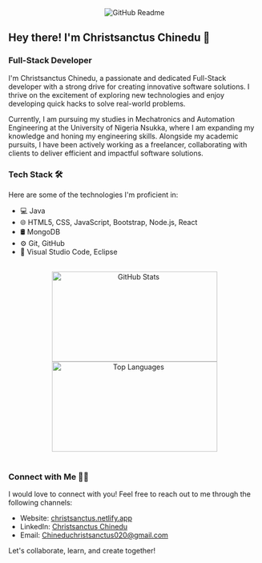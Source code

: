 <div align="center">
  <img src="https://i.ibb.co/HTj2ttz/Github-Readme.png" alt="GitHub Readme">
</div>

## Hey there! I'm Christsanctus Chinedu 👋
### Full-Stack Developer

I'm Christsanctus Chinedu, a passionate and dedicated Full-Stack developer with a strong drive for creating innovative software solutions. I thrive on the excitement of exploring new technologies and enjoy developing quick hacks to solve real-world problems.

Currently, I am pursuing my studies in Mechatronics and Automation Engineering at the University of Nigeria Nsukka, where I am expanding my knowledge and honing my engineering skills. Alongside my academic pursuits, I have been actively working as a freelancer, collaborating with clients to deliver efficient and impactful software solutions.

### Tech Stack 🛠️

Here are some of the technologies I'm proficient in:

- 💻 Java
- 🌐 HTML5, CSS, JavaScript, Bootstrap, Node.js, React
- 🛢️ MongoDB
- ⚙️ Git, GitHub
- 🔧 Visual Studio Code, Eclipse

<br/>

<div align="center">
  <a href="https://github.com/AVS1508">
    <img height="180em" width="330em" src="https://github-readme-stats.vercel.app/api?username=sherlockholms221B&theme=buefy&show_icons=true" alt="GitHub Stats" />
    <img height="180em" width="330em" src="https://github-readme-stats.vercel.app/api/top-langs/?username=sherlockholms221B&theme=buefy&layout=compact" alt="Top Languages" />
  </a>
</div>

<br/>

### Connect with Me 🤝🏻

I would love to connect with you! Feel free to reach out to me through the following channels:

- Website: [christsanctus.netlify.app](https://xtus.netlify.app/)
- LinkedIn: [Christsanctus Chinedu](https://www.linkedin.com/in/christsanctus-chinedu-a26914241/)
- Email: [Chineduchristsanctus020@gmail.com](mailto:Chineduchristsanctus020@gmail.com)

Let's collaborate, learn, and create together!
